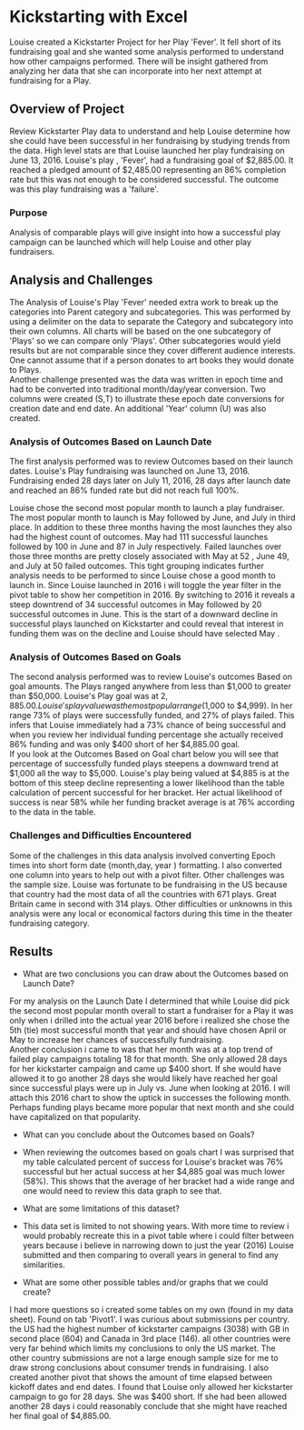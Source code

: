# Kickstarting with Excel
Louise created a Kickstarter Project for her Play 'Fever'. It fell short of its fundraising goal and she wanted some analysis performed to understand how other campaigns performed.  There will be insight gathered from analyzing her data that she can incorporate into her next attempt at fundraising for a Play. 

## Overview of Project
Review Kickstarter Play data to understand and help Louise determine how she could have been successful in her fundraising by studying trends from the data. High level stats are that Louise launched her play fundraising on June 13, 2016. Louise's play , 'Fever', had a fundraising goal of $2,885.00.  It reached a pledged amount of $2,485.00 representing an 86% completion rate but this was not enough to be considered successful.  The outcome was this play fundraising was a 'failure'.  

### Purpose
Analysis of comparable plays will give insight into how a successful play campaign can be launched which will help Louise and other play fundraisers. 

## Analysis and Challenges
The Analysis of Louise's Play 'Fever' needed extra work to break up the categories into Parent category and subcategories.  This was performed by using a delimiter on the data to separate the Category and subcategory into their own columns.  All charts will be based on the one subcategory of 'Plays' so we can compare only 'Plays'.  Other subcategories would yield results but are not comparable since they cover different audience interests.  One cannot assume that if a person donates to art books they would donate to Plays.  
Another challenge presented was the data was written in epoch time and had to be converted into traditional month/day/year conversion.  Two columns were created (S,T) to illustrate these epoch date conversions for creation date and end date. An additional 'Year' column (U) was also created.  

### Analysis of Outcomes Based on Launch Date
The first analysis performed was to review Outcomes based on their launch dates. Louise's Play fundraising was launched on June 13, 2016. Fundraising ended 28 days later on July 11, 2016, 28 days after launch date and reached an 86% funded rate but did not reach full 100%.  

Louise chose the second most popular month to launch a play fundraiser.  The most popular month to launch is May followed by June, and July in third place.  In addition to these three months having the most launches they also had the highest count of outcomes.  May had 111 successful launches followed by 100 in June and 87 in July respectively.  Failed launches over those three months are pretty closely associated with May at 52 , June 49, and July at 50 failed outcomes.  This tight grouping indicates further analysis needs to be performed to since Louise chose a good month to launch in. Since Louise launched in 2016 i will toggle the year filter in the pivot table to show her competition in 2016. By switching to 2016 it reveals a steep downtrend of 34 successful outcomes in May followed by 20 successful outcomes in June.  This is the start of a downward decline in successful plays launched on Kickstarter and could reveal that interest in funding them was on the decline and Louise should have selected May .   

### Analysis of Outcomes Based on Goals
The second analysis performed was to review Louise's outcomes Based on goal amounts.  The Plays ranged anywhere from less than $1,000 to greater than $50,000.  Louise's Play goal was at $2,885.00.  Louise's play value was the most popular range ($1,000 to $4,999).  In her range 73% of plays were successfully funded, and 27% of plays failed.  This infers that Louise immediately had a 73% chance of being successful and when you review her individual funding percentage she actually received 86% funding and was only $400 short of her $4,885.00 goal.  
If you look at the Outcomes Based on Goal chart below you will see that percentage of successfully funded plays steepens a downward trend at $1,000 all the way to $5,000.  Louise's play being valued at $4,885 is at the bottom of this steep decline representing a lower likelihood than the table calculation of percent successful for her bracket.  Her actual likelihood of success is near 58% while her funding bracket average is at 76% according to the data in the table.  

### Challenges and Difficulties Encountered

Some of the challenges in this data analysis involved converting Epoch times into short form date (month,day, year ) formatting.  I also converted one column into years to help out with a pivot filter.  Other challenges was the sample size.  Louise was fortunate to be fundraising in the US because that country had the most data of all the countries with 671 plays. Great Britain came in second with 314 plays. 
Other difficulties or unknowns in this analysis were any local or economical factors during this time in the theater fundraising category.  

## Results

- What are two conclusions you can draw about the Outcomes based on Launch Date?

For my analysis on the Launch Date I determined that while Louise did pick the second most popular month overall to start a fundraiser for a Play it was only when i drilled into the actual year 2016 before i realized she chose the 5th (tie) most successful month that year and should have chosen April or May to increase her chances of successfully fundraising.  
Another conclusion i came to was that her month was at a top trend of failed play campaigns totaling 18 for that month.  She only allowed 28 days for her kickstarter campaign and came up $400 short. If she would have allowed it to go another 28 days she would likely have reached her goal since successful plays were up in July vs. June when looking at 2016. I will attach this 2016 chart to show the uptick in successes the following month. Perhaps funding plays became more popular that next month and she could have capitalized on that popularity. 

- What can you conclude about the Outcomes based on Goals?
- When reviewing the outcomes based on goals chart I was surprised that my table calculated percent of success for Louise's bracket was 76% successful but her actual success at her $4,885 goal was much lower (58%).  This shows that the average of her bracket had a wide range and one would need to review this data graph to see that.  

- What are some limitations of this dataset?
- This data set is limited to not showing years. With more time to review i would probably recreate this in a pivot table where i could filter between years because i believe in narrowing down to just the year (2016) Louise submitted and then comparing to overall years in general to find any similarities. 

- What are some other possible tables and/or graphs that we could create?

I had more questions so i created some tables on my own (found in my data sheet). Found on tab 'Pivot1'.  I was curious about submissions per country.  the US had the highest number of kickstarter campaigns (3038) with GB in second place (604) and Canada in 3rd place (146). all other countries  were very far behind which limits my conclusions to only the US market.  The other country submissions are not a large enough sample size for me to draw strong conclusions about consumer trends in fundraising. 
I also created another pivot that shows the amount of time elapsed between kickoff dates and end dates. I found that Louise only allowed her kickstarter campaign to go for 28 days.  She was $400 short.  If she had been allowed another 28 days i could reasonably conclude that she might have reached her final goal of $4,885.00.  